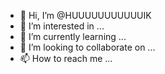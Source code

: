 - 👋 Hi, I’m @HUUUUUUUUUUUIK
- 👀 I’m interested in ...
- 🌱 I’m currently learning ...
- 💞️ I’m looking to collaborate on ...
- 📫 How to reach me ...

<!---
HUUUUUUUUUUUIK/HUUUUUUUUUUUIK is a ✨ special ✨ repository because its `README.md` (this file) appears on your GitHub profile.
You can click the Preview link to take a look at your changes.
--->
